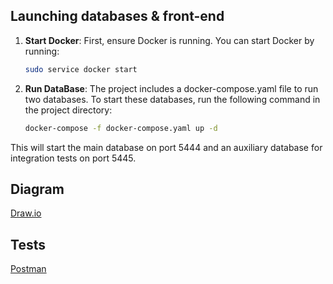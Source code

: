 ## Launching databases & front-end

1. **Start Docker**: First, ensure Docker is running. You can start Docker by running:

   ```bash
   sudo service docker start
   
2. **Run DataBase**: The project includes a docker-compose.yaml file to run two databases. To start these databases, run the following command in the project directory:

   ```bash
   docker-compose -f docker-compose.yaml up -d

This will start the main database on port 5444 and an auxiliary database for integration tests on port 5445.

## Diagram
[Draw.io](https://drive.google.com/file/d/148QH7bi-Ke9C6jHQSch2IViiRtJCL1yj/view?usp=sharing)

## Tests
[Postman](https://elements.getpostman.com/redirect?entityId=28421538-87dded9a-f8bb-4628-84d9-e6ba5a442720&entityType=collection)
